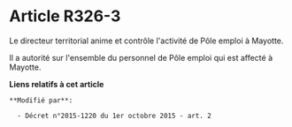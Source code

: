 # Article R326-3

Le directeur territorial anime et contrôle l'activité de Pôle emploi à Mayotte. 

Il a autorité sur l'ensemble du personnel de  Pôle emploi qui est affecté à Mayotte.

**Liens relatifs à cet article**

	**Modifié par**:

	  - Décret n°2015-1220 du 1er octobre 2015 - art. 2
